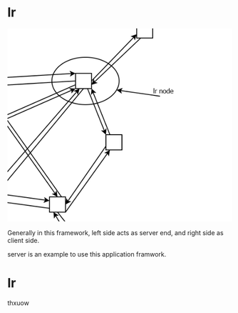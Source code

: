 # lr


![lr](lr.png "lr node")



Generally in this framework, left side acts as server end, and right side as client side.




server is an example to use this application framwork.


# lr
thxuow
